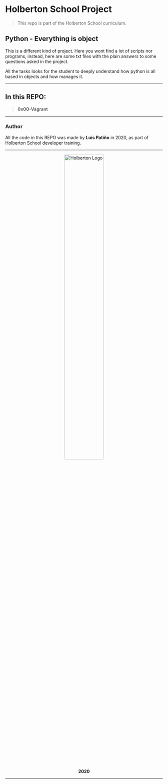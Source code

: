 # Holberton School Project

>This repo is part of the Holberton School curriculum.

## Python - Everything is object

This is a different kind of project. Here you wont find a lot of scripts nor programs, instead, here are some txt files with the plain answers to some questions asked in the project.

All the tasks looks for the student to deeply understand how python is all based in objects and how manages it.

---

## In this REPO:

>**0x00-Vagrant**


---

### Author

All the code in this REPO was made by **Luis Patiño** in 2020, as part of Holberton School developer training.

---

<div>
<div align="center">
<img display="block" alt="Holberton Logo" width="50%" src="https://www.holbertonschool.com/holberton-logo.png">
</div>
<p align="center"><b>2020</b></p>
</div>

---
